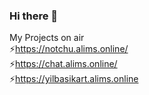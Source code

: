 ### Hi there 👋

My Projects on air  
⚡https://notchu.alims.online/  
⚡https://chat.alims.online/  
⚡https://yilbasikart.alims.online

